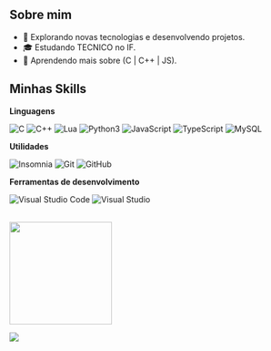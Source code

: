 ## Sobre mim

- 🤔 Explorando novas tecnologias e desenvolvendo projetos.
- 🎓 Estudando TECNICO no IF.
- 🌱 Aprendendo mais sobre (C | C++ | JS).

## Minhas Skills

**Linguagens**

![C](https://img.shields.io/badge/-C-333333?style=flat&logo=C&logoColor=00599C)
![C++](https://img.shields.io/badge/-C++-333333?style=flat&logo=C%2B%2B&logoColor=00599C)
![Lua](https://img.shields.io/badge/-Lua-333333?style=flat&logo=lua&logoColor=00599C)
![Python3](https://img.shields.io/badge/Python3-333333?style=flat&logo=python&logoColor=ffdd54)
![JavaScript](https://img.shields.io/badge/-JavaScript-333333?style=flat&logo=javascript)
![TypeScript](https://img.shields.io/badge/-TypeScript-333333?style=flat&logo=TypeScript)
![MySQL](https://img.shields.io/badge/-MySQL-333333?style=flat&logo=mysql)

**Utilidades**

![Insomnia](https://img.shields.io/badge/-Insomnia-333333?style=flat&logo=insomnia)
![Git](https://img.shields.io/badge/-Git-333333?style=flat&logo=git)
![GitHub](https://img.shields.io/badge/-GitHub-333333?style=flat&logo=github)

**Ferramentas de desenvolvimento**

![Visual Studio Code](https://img.shields.io/badge/-Visual%20Studio%20Code-333333?style=flat&logo=visual-studio-code&logoColor=007ACC)
![Visual Studio](https://img.shields.io/badge/-Visual%20Studio%20Community-333333?style=flat&logo=visual-studio-code&logoColor=007ACC)

<br/>

<a href="https://github.com/devestk" title="Perfil do devestk">
  <img height="180em" src="https://github-readme-stats.vercel.app/api?username=devestk&theme=dracula&show_icons=true" />
</a>

![](https://komarev.com/ghpvc/?username=devestk&color=006bed)
